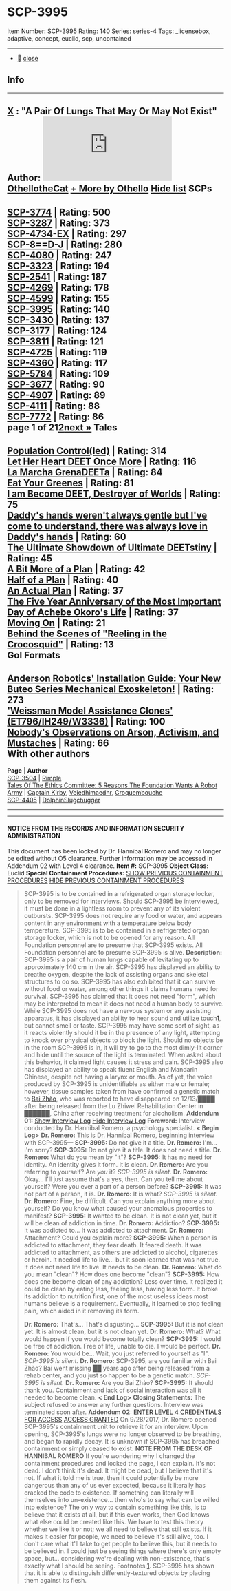 # SCP-3995
Item Number: SCP-3995
Rating: 140
Series: series-4
Tags: _licensebox, adaptive, concept, euclid, scp, uncontained

---

  * [](javascript:;)
[close](javascript:;)
## Info
* * *
[X](javascript:;)
: "A Pair Of Lungs That May Or May Not Exist"
**Author:** [![OthellotheCat](https://www.wikidot.com/avatar.php?userid=3213383&amp;size=small&amp;timestamp=1720188614)](http://www.wikidot.com/user:info/othellothecat)[OthellotheCat](http://www.wikidot.com/user:info/othellothecat)
[\+ More by Othello](javascript:;)
[Hide list](javascript:;)
SCPs  
---  
[SCP-3774](/scp-3774) | Rating: 500  
[SCP-3287](/scp-3287) | Rating: 373  
[SCP-4734-EX](/scp-4734-ex) | Rating: 297  
[SCP-8==D-J](/scp-pingas-j) | Rating: 280  
[SCP-4080](/scp-4080) | Rating: 247  
[SCP-3323](/scp-3323) | Rating: 194  
[SCP-2541](/scp-2541) | Rating: 187  
[SCP-4269](/scp-4269) | Rating: 178  
[SCP-4599](/scp-4599) | Rating: 155  
[SCP-3995](/scp-3995) | Rating: 140  
[SCP-3430](/scp-3430) | Rating: 137  
[SCP-3177](/scp-3177) | Rating: 124  
[SCP-3811](/scp-3811) | Rating: 121  
[SCP-4725](/scp-4725) | Rating: 119  
[SCP-4360](/scp-4360) | Rating: 117  
[SCP-5784](/scp-5784) | Rating: 109  
[SCP-3677](/scp-3677) | Rating: 90  
[SCP-4907](/scp-4907) | Rating: 89  
[SCP-4111](/scp-4111) | Rating: 88  
[SCP-7772](/scp-7772) | Rating: 86  
page 1 of 21[2](/scp-3995/p/2)[next »](/scp-3995/p/2)
Tales  
---  
[Population Control(led)](/populated-control-led) | Rating: 314  
[Let Her Heart DEET Once More](/a-romantic-comedy-starring-a-dead-mosquito-guest-starring-th) | Rating: 116  
[La Marcha GrenaDEETa](/una-comedia-romantica-protagonizada-por-un-mosquito) | Rating: 84  
[Eat Your Greenes](/eat-your-greenes) | Rating: 81  
[I am Become DEET, Destroyer of Worlds](/an-action-movie-with-romantic-sub-plots-starring-a-mosquito) | Rating: 75  
[Daddy's hands weren't always gentle but I've come to understand, there was always love in Daddy's hands](/daddy-s-hands) | Rating: 60  
[The Ultimate Showdown of Ultimate DEETstiny](/spock-the-rock-doc-ock-and-hulk-hogan) | Rating: 45  
[A Bit More of a Plan](/a-bit-more-of-a-plan) | Rating: 42  
[Half of a Plan](/half-of-a-plan) | Rating: 40  
[An Actual Plan](/an-actual-plan) | Rating: 37  
[The Five Year Anniversary of the Most Important Day of Achebe Okoro's Life](/the-five-year-anniversary) | Rating: 37  
[Moving On](/moving-on) | Rating: 21  
[Behind the Scenes of "Reeling in the Crocosquid"](/behind-the-scenes-of-reeling-in-the-crocosquid) | Rating: 13  
GoI Formats  
---  
[Anderson Robotics' Installation Guide: Your New Buteo Series Mechanical Exoskeleton!](/new-buteo-series-mechanical-exoskeleton) | Rating: 273  
['Weissman Model Assistance Clones' (ET796/IH249/W3336)](/weissman-model-assistance-clones) | Rating: 100  
[Nobody's Observations on Arson, Activism, and Mustaches](/arson-activism-and-mustaches) | Rating: 66  
With other authors  
---  
**Page** | **Author**  
[SCP-3504](/scp-3504) | [Rimple](http://www.wikidot.com/user:info/rimple)  
[Tales Of The Ethics Committee: 5 Reasons The Foundation Wants A Robot Army](http://www.scp-wiki.net/the-foundation-wants-a-robot-army) | [Captain Kirby](http://www.wikidot.com/user:info/captain-kirby), [Veiedhimaedhr](http://www.wikidot.com/user:info/veiedhimaedhr), [Croquembouche](http://www.wikidot.com/user:info/croquembouche)  
[SCP-4405](/scp-4405) | [DolphinSlugchugger](http://www.wikidot.com/user:info/dolphinslugchugger)  
* * *
* * *

#### NOTICE FROM THE RECORDS AND INFORMATION SECURITY ADMINISTRATION
This document has been locked by Dr. Hannibal Romero and may no longer be edited without O5 clearance. Further information may be accessed in Addendum 02 with Level 4 clearance.
**Item #:** SCP-3995
**Object Class:** Euclid
**Special Containment Procedures:**
[SHOW PREVIOUS CONTAINMENT PROCEDURES](javascript:;)
[HIDE PREVIOUS CONTAINMENT PROCEDURES](javascript:;)
> SCP-3995 is to be contained in a refrigerated organ storage locker, only to be removed for interviews. Should SCP-3995 be interviewed, it must be done in a lightless room to prevent any of its violent outbursts. SCP-3995 does not require any food or water, and appears content in any environment with a temperature below body temperature.
SCP-3995 is to be contained in a refrigerated organ storage locker, which is not to be opened for any reason. All Foundation personnel are to presume that SCP-3995 exists. All Foundation personnel are to presume SCP-3995 is alive.
**Description:** SCP-3995 is a pair of human lungs capable of levitating up to approximately 140 cm in the air. SCP-3995 has displayed an ability to breathe oxygen, despite the lack of assisting organs and skeletal structures to do so. SCP-3995 has also exhibited that it can survive without food or water, among other things it claims humans need for survival. SCP-3995 has claimed that it does not need "form", which may be interpreted to mean it does not need a human body to survive.
While SCP-3995 does not have a nervous system or any assisting apparatus, it has displayed an ability to hear sound and utilize touch[1](javascript:;), but cannot smell or taste. SCP-3995 may have some sort of sight, as it reacts violently should it be in the presence of any light, attempting to knock over physical objects to block the light. Should no objects be in the room SCP-3995 is in, it will try to go to the most dimly-lit corner and hide until the source of the light is terminated. When asked about this behavior, it claimed light causes it stress and pain.
SCP-3995 also has displayed an ability to speak fluent English and Mandarin Chinese, despite not having a larynx or mouth. As of yet, the voice produced by SCP-3995 is unidentifiable as either male or female; however, tissue samples taken from have confirmed a genetic match to [Bai Zhào](http://www.scp-wiki.net/one-breath-at-a-time), who was reported to have disappeared on 12/13/████ after being released from the Lu Zhiwei Rehabilitation Center in ██████, China after receiving treatment for alcoholism.
**Addendum 01:**
[Show Interview Log](javascript:;)
[Hide Interview Log](javascript:;)
> **Foreword:** Interview conducted by Dr. Hannibal Romero, a psychology specialist.
> **< Begin Log>**
> **Dr. Romero:** This is Dr. Hannibal Romero, beginning interview with SCP-3995—
> **SCP-3995:** Do not give it a title.
> **Dr. Romero:** I'm… I'm sorry?
> **SCP-3995:** Do not give it a title. It does not need a title.
> **Dr. Romero:** What do you mean by "it"?
> **SCP-3995:** It has no need for identity. An identity gives it form. It is clean.
> **Dr. Romero:** Are you referring to yourself? Are _you_ it?
> _SCP-3995 is silent._
> **Dr. Romero:** Okay… I'll just assume that's a yes, then. Can you tell me about yourself? Were you ever a part of a person before?
> **SCP-3995:** It was not part of a person, it is.
> **Dr. Romero:** It is what?
> _SCP-3995 is silent._
> **Dr. Romero:** Fine, be difficult. Can you explain anything more about yourself? Do you know what caused your anomalous properties to manifest?
> **SCP-3995:** It wanted to be clean. It is not clean yet, but it will be clean of addiction in time.
> **Dr. Romero:** Addiction?
> **SCP-3995:** It was addicted to… It was addicted to attachment.
> **Dr. Romero:** Attachment? Could you explain more?
> **SCP-3995:** When a person is addicted to attachment, they fear death. It feared death. It was addicted to attachment, as others are addicted to alcohol, cigarettes or heroin. It needed life to live… but it soon learned that was not true. It does not need life to live. It needs to be clean.
> **Dr. Romero:** What do you mean "clean"? How does one become "clean"?
> **SCP-3995:** How does one become clean of any addiction? Less over time. It realized it could be clean by eating less, feeling less, having less form. It broke its addiction to nutrition first, one of the most useless ideas most humans believe is a requirement. Eventually, it learned to stop feeling pain, which aided in it removing its form.  
>    
>  **Dr. Romero:** That's… That's disgusting…
> **SCP-3995:** But it is not clean yet. It is almost clean, but it is not clean yet.
> **Dr. Romero:** What? What would happen if you would become totally clean?
> **SCP-3995:** I would be free of addiction. Free of life, unable to die. I would be perfect.
> **Dr. Romero:** You would be… Wait, you just referred to yourself as "I".
> _SCP-3995 is silent._
> **Dr. Romero:** SCP-3995, are you familiar with Bai Zhào? Bai went missing ██ years ago after being released from a rehab center, and you just so happen to be a genetic match.
> _SCP-3995 is silent._
> **Dr. Romero:** Are you Bai Zhào?
> **SCP-3995:** It should thank you. Containment and lack of social interaction was all it needed to become clean.
> **< End Log>**
> **Closing Statements:** The subject refused to answer any further questions. Interview was terminated soon after.
**Addendum 02:**
[ENTER LEVEL 4 CREDENTIALS FOR ACCESS](javascript:;)
[ACCESS GRANTED](javascript:;)
> On 9/28/2017, Dr. Romero opened SCP-3995's containment unit to retrieve it for an interview. Upon opening, SCP-3995's lungs were no longer observed to be breathing, and began to rapidly decay. It is unknown if SCP-3995 has breached containment or simply ceased to exist.
> **NOTE FROM THE DESK OF HANNIBAL ROMERO**
> If you're wondering why I changed the containment procedures and locked the page, I can explain.
> It's not dead. I don't think it's dead. It might be dead, but I believe that it's not. If what it told me is true, then it could potentially be more dangerous than any of us ever expected, because it literally has cracked the code to existence. If something can literally will themselves into un-existence… then who's to say what can be willed into existence? The only way to contain something like this, is to believe that it exists at all, but if this even works, then God knows what else could be created like this. We have to test this theory whether we like it or not; we all need to believe that still exists. If it makes it easier for people, we need to believe it's still alive, too. I don't care what it'll take to get people to believe this, but it needs to be believed in.
> I could just be seeing things where there's only empty space, but… considering we're dealing with non-existence, that's exactly what I should be seeing.
Footnotes
[1](javascript:;). SCP-3995 has shown that it is able to distinguish differently-textured objects by placing them against its flesh.